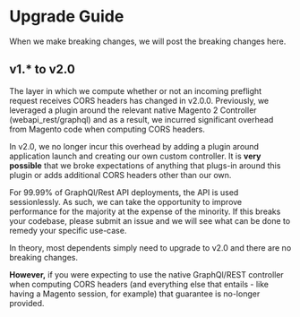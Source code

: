 # Upgrade Guide

When we make breaking changes, we will post the breaking changes here.

## v1.* to v2.0

The layer in which we compute whether or not an incoming preflight request receives CORS headers has changed in v2.0.0. Previously, we leveraged a plugin around the relevant native Magento 2 Controller (webapi_rest/graphql) and as a result, we incurred significant overhead from Magento code when computing CORS headers. 

In v2.0, we no longer incur this overhead by adding a plugin around application launch and creating our own custom controller. It is **very possible** that we broke expectations of anything that plugs-in around this plugin or adds additional CORS headers other than our own. 

For 99.99% of GraphQl/Rest API deployments, the API is used sessionlessly. As such, we can take the opportunity to improve performance for the majority at the expense of the minority. If this breaks your codebase, please submit an issue and we will see what can be done to remedy your specific use-case.

In theory, most dependents simply need to upgrade to v2.0 and there are no breaking changes. 

**However,** if you were expecting to use the native GraphQl/REST controller when computing CORS headers (and everything else that entails - like having a Magento session, for example) that guarantee is no-longer provided.


